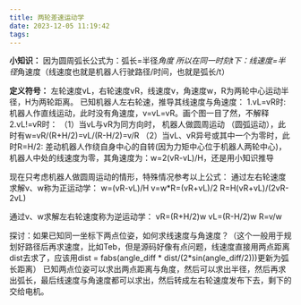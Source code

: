 ```yaml
---
title: 两轮差速运动学
date: 2023-12-05 11:19:42
tags:
---
```


**小知识：**
因为圆周弧长公式为：弧长=半径*角度
所以在同一时刻t下：线速度=半径*角速度（线速度也就是机器人行驶路径/时间，也就是弧长/t）

**定义符号：** 左轮速度vL，右轮速度vR，线速度v，角速度w，R为两轮中心运动半径，H为两轮距离。
已知机器人左右轮速，推导其线速度与角速度：
1.vL=vR时: 机器人作直线运动，此时没有角速度，v=vL=vR。画个图一目了然，不解释
2.vL!=vR时：
（1）当vL与vR为同方向时， 机器人做圆周运动 （圆弧运动），此时有w=vR/(R+H/2)=vL/(R-H/2)=v/R
（2）当vL、vR异号或其中一个为零时，此时R=H/2: 差动机器人作绕自身中心的自转(因为力矩中心位于机器人两轮中心)，机器人中处的线速度为零，其角速度为：w=2(vR-vL)/H，还是用小知识推导

现在只考虑机器人做圆周运动的情形，特殊情况参考以上公式：
通过左右轮速度求解v、w称为正运动学：
w=(vR-vL)/H
v=w*R=(vR+vL)/2
R=H(vR+vL)/(2vR-2vL)

通过v、w求解左右轮速度称为逆运动学：
vR=(R+H/2)w
vL=(R-H/2)w
R=v/w

探讨：如果已知同一坐标下两点位姿，如何求线速度与角速度？（这个一般用于规划好路径后再求速度，比如Teb，但是源码好像有点问题，线速度直接用两点距离dist去求了，应该用dist = fabs(angle_diff * dist/(2*sin(angle_diff/2)))更新为弧长距离）
已知两点位姿可以求出两点距离与角度，然后可以求出半径，然后再求出弧长，最后线速度与角速度都可以求出，然后转成左右轮速度发布下去，剩下的交给电机。

